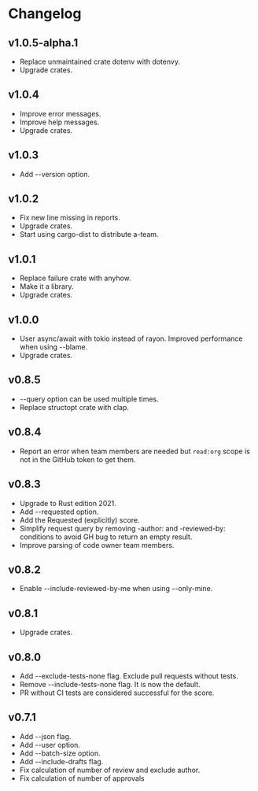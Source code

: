 # Changelog

## v1.0.5-alpha.1

- Replace unmaintained crate dotenv with dotenvy.
- Upgrade crates.

## v1.0.4

- Improve error messages.
- Improve help messages.
- Upgrade crates.

## v1.0.3

- Add --version option.

## v1.0.2

- Fix new line missing in reports.
- Upgrade crates.
- Start using cargo-dist to distribute a-team.

## v1.0.1

- Replace failure crate with anyhow.
- Make it a library.
- Upgrade crates.

## v1.0.0

- User async/await with tokio instead of rayon. Improved performance when using --blame.
- Upgrade crates.

## v0.8.5

- --query option can be used multiple times.
- Replace structopt crate with clap.

## v0.8.4

- Report an error when team members are needed but `read:org` scope is not in the GitHub token to get them.

## v0.8.3

- Upgrade to Rust edition 2021.
- Add --requested option.
- Add the Requested (explicitly) score.
- Simplify request query by removing -author: and -reviewed-by: conditions to avoid GH bug to return an empty result.
- Improve parsing of code owner team members.

## v0.8.2

- Enable --include-reviewed-by-me when using --only-mine.

## v0.8.1

- Upgrade crates.

## v0.8.0

- Add --exclude-tests-none flag. Exclude pull requests without tests.
- Remove --include-tests-none flag. It is now the default.
- PR without CI tests are considered successful for the score.

## v0.7.1

- Add --json flag.
- Add --user option.
- Add --batch-size option.
- Add --include-drafts flag.
- Fix calculation of number of review and exclude author.
- Fix calculation of number of approvals
